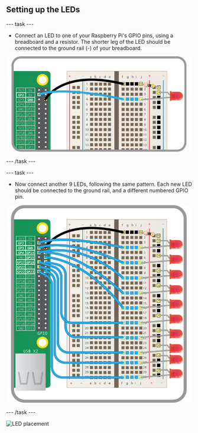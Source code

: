 ## Setting up the LEDs

--- task ---
+ Connect an LED to one of your Raspberry Pi's GPIO pins, using a breadboard and a resistor. The shorter leg of the LED should be connected to the ground rail (-) of your breadboard.

![One LED connected to GPIO2 via ground rail and a resistor](images/one-led.png)

--- /task ---

--- task ---
+ Now connect another 9 LEDs, following the same pattern. Each new LED should be connected to the ground rail, and a different numbered GPIO pin. 

![Ten LEDs connected to GPIO pins via ground rail and a resistor](images/10-leds.png)

--- /task ---

![LED placement](images/led_placement.gif)